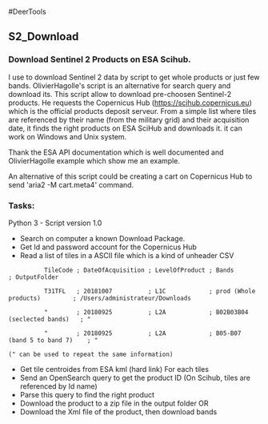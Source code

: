 #DeerTools

## S2_Download
### Download Sentinel 2 Products on ESA Scihub.
I use to download Sentinel 2 data by script to get whole products or just few bands. OlivierHagolle's script is an alternative for search query and download its.
This script allow to download pre-choosen Sentinel-2 products. He requests the Copernicus Hub (https://scihub.copernicus.eu) which is the official products deposit serveur. From a simple list where tiles are referenced by their name (from the military grid) and their acquisition date, it finds the right products on ESA SciHub and downloads it. it can work on Windows and Unix system. 

Thank the ESA API documentation which is well documented and OlivierHagolle example which show me an example. 

An alternative of this script could be creating a cart on Copernicus Hub to send 'aria2 -M cart.meta4' command.
### Tasks:
Python 3 - Script version 1.0
- Search on computer a known Download Package. 
- Get Id and password account for the Copernicus Hub 
- Read a list of tiles in a ASCII file which is a kind of unheader CSV

`          TileCode ; DateOfAcquisition ; LevelOfProduct ; Bands                         ; OutputFolder`

`          T31TFL   ; 20181007          ; L1C            ; prod (Whole products)         ; /Users/administrateur/Downloads`

`          "        ; 20180925          ; L2A            ; B02B03B04 (seclected bands)   ; "`

`          "        ; 20180925          ; L2A            ; B05-B07 (band 5 to band 7)    ; "`

`(" can be used to repeat the same information)`

- Get tile centroides from ESA kml (hard link)
For each tiles
- Send an OpenSearch query to get the product ID (On Scihub, tiles are referenced by Id name)
- Parse this query to find the right product
- Download the product to a zip file in the output folder
    OR
- Download the Xml file of the product, then download bands

